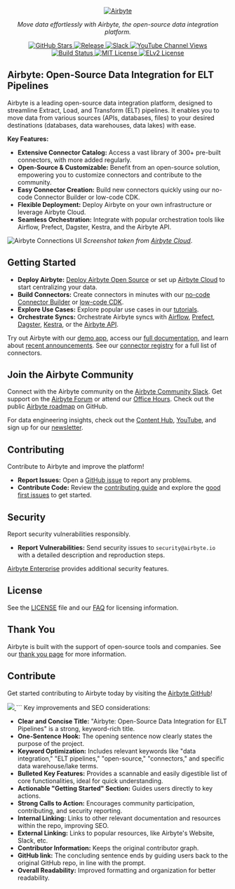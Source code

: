 <p align="center">
  <a href="https://airbyte.com"><img src="https://assets.website-files.com/605e01bc25f7e19a82e74788/624d9c4a375a55100be6b257_Airbyte_logo_color_dark.svg" alt="Airbyte"></a>
</p>

<p align="center">
  <em>Move data effortlessly with Airbyte, the open-source data integration platform.</em>
</p>

<p align="center">
  <a href="https://github.com/airbytehq/airbyte/stargazers/" target="_blank">
    <img src="https://img.shields.io/github/stars/airbytehq/airbyte?style=social&label=Star&maxAge=2592000" alt="GitHub Stars">
  </a>
  <a href="https://github.com/airbytehq/airbyte/releases" target="_blank">
    <img src="https://img.shields.io/github/v/release/airbytehq/airbyte?color=white" alt="Release">
  </a>
  <a href="https://airbytehq.slack.com/" target="_blank">
    <img src="https://img.shields.io/badge/slack-join-white.svg?logo=slack" alt="Slack">
  </a>
  <a href="https://www.youtube.com/c/AirbyteHQ/?sub_confirmation=1" target="_blank">
    <img alt="YouTube Channel Views" src="https://img.shields.io/youtube/channel/views/UCQ_JWEFzs1_INqdhIO3kmrw?style=social">
  </a>
  <a href="https://github.com/airbytehq/airbyte/actions/workflows/gradle.yml" target="_blank">
    <img src="https://img.shields.io/github/actions/workflow/status/airbytehq/airbyte/gradle.yml?branch=master" alt="Build Status">
  </a>
  <a href="https://github.com/airbytehq/airbyte/tree/master/docs/project-overview/licenses" target="_blank">
    <img src="https://img.shields.io/static/v1?label=license&message=MIT&color=white" alt="MIT License">
  </a>
  <a href="https://github.com/airbytehq/airbyte/tree/master/docs/project-overview/licenses" target="_blank">
    <img src="https://img.shields.io/static/v1?label=license&message=ELv2&color=white" alt="ELv2 License">
  </a>
</p>

## Airbyte: Open-Source Data Integration for ELT Pipelines

Airbyte is a leading open-source data integration platform, designed to streamline Extract, Load, and Transform (ELT) pipelines. It enables you to move data from various sources (APIs, databases, files) to your desired destinations (databases, data warehouses, data lakes) with ease.

**Key Features:**

*   **Extensive Connector Catalog:** Access a vast library of 300+ pre-built connectors, with more added regularly.
*   **Open-Source & Customizable:** Benefit from an open-source solution, empowering you to customize connectors and contribute to the community.
*   **Easy Connector Creation:** Build new connectors quickly using our no-code Connector Builder or low-code CDK.
*   **Flexible Deployment:** Deploy Airbyte on your own infrastructure or leverage Airbyte Cloud.
*   **Seamless Orchestration:** Integrate with popular orchestration tools like Airflow, Prefect, Dagster, Kestra, and the Airbyte API.

![Airbyte Connections UI](https://github.com/airbytehq/airbyte/assets/38087517/35b01d0b-00bf-407b-87e6-a5cd5cd720b5)
_Screenshot taken from [Airbyte Cloud](https://cloud.airbyte.com/signup)_.

## Getting Started

*   **Deploy Airbyte:** [Deploy Airbyte Open Source](https://docs.airbyte.com/quickstart/deploy-airbyte) or set up [Airbyte Cloud](https://docs.airbyte.com/cloud/getting-started-with-airbyte-cloud) to start centralizing your data.
*   **Build Connectors:** Create connectors in minutes with our [no-code Connector Builder](https://docs.airbyte.com/connector-development/connector-builder-ui/overview) or [low-code CDK](https://docs.airbyte.com/connector-development/config-based/low-code-cdk-overview).
*   **Explore Use Cases:** Explore popular use cases in our [tutorials](https://airbyte.com/tutorials).
*   **Orchestrate Syncs:** Orchestrate Airbyte syncs with [Airflow](https://docs.airbyte.com/operator-guides/using-the-airflow-airbyte-operator), [Prefect](https://docs.airbyte.com/operator-guides/using-prefect-task), [Dagster](https://docs.airbyte.com/operator-guides/using-dagster-integration), [Kestra](https://docs.airbyte.com/operator-guides/using-kestra-plugin), or the [Airbyte API](https://reference.airbyte.com/reference/start).

Try out Airbyte with our [demo app](https://demo.airbyte.io/), access our [full documentation](https://docs.airbyte.com/), and learn about [recent announcements](https://airbyte.com/blog-categories/company-updates). See our [connector registry](https://connectors.airbyte.com/files/generated_reports/connector_registry_report.html) for a full list of connectors.

## Join the Airbyte Community

Connect with the Airbyte community on the [Airbyte Community Slack](https://airbyte.com/community). Get support on the [Airbyte Forum](https://github.com/airbytehq/airbyte/discussions) or attend our [Office Hours](https://airbyte.io/daily-office-hours/). Check out the public [Airbyte roadmap](https://github.com/orgs/airbytehq/projects/37/views/1?pane=issue&itemId=26937554) on GitHub.

For data engineering insights, check out the [Content Hub](https://airbyte.com/content-hub), [YouTube](https://www.youtube.com/c/AirbyteHQ), and sign up for our [newsletter](https://airbyte.com/newsletter).

## Contributing

Contribute to Airbyte and improve the platform!

*   **Report Issues:** Open a [GitHub issue](https://github.com/airbytehq/airbyte/issues/new/choose) to report any problems.
*   **Contribute Code:** Review the [contributing guide](https://docs.airbyte.com/contributing-to-airbyte/) and explore the [good first issues](https://github.com/airbytehq/airbyte/labels/contributor-program) to get started.

## Security

Report security vulnerabilities responsibly.

*   **Report Vulnerabilities:** Send security issues to `security@airbyte.io` with a detailed description and reproduction steps.

[Airbyte Enterprise](https://airbyte.com/airbyte-enterprise) provides additional security features.

## License

See the [LICENSE](docs/project-overview/licenses/) file and our [FAQ](docs/project-overview/licenses/license-faq.md) for licensing information.

## Thank You

Airbyte is built with the support of open-source tools and companies. See our [thank you page](THANK-YOU.md) for more information.

## Contribute

Get started contributing to Airbyte today by visiting the [Airbyte GitHub](https://github.com/airbytehq/airbyte)!

<a href="https://github.com/airbytehq/airbyte/graphs/contributors">
  <img src="https://contrib.rocks/image?repo=airbytehq/airbyte"/>
</a>
```
Key improvements and SEO considerations:

*   **Clear and Concise Title:** "Airbyte: Open-Source Data Integration for ELT Pipelines" is a strong, keyword-rich title.
*   **One-Sentence Hook:** The opening sentence now clearly states the purpose of the project.
*   **Keyword Optimization:**  Includes relevant keywords like "data integration," "ELT pipelines," "open-source," "connectors," and specific data warehouse/lake terms.
*   **Bulleted Key Features:**  Provides a scannable and easily digestible list of core functionalities, ideal for quick understanding.
*   **Actionable "Getting Started" Section:** Guides users directly to key actions.
*   **Strong Calls to Action:** Encourages community participation, contributing, and security reporting.
*   **Internal Linking:** Links to other relevant documentation and resources within the repo, improving SEO.
*   **External Linking:** Links to popular resources, like Airbyte's Website, Slack, etc.
*   **Contributor Information:**  Keeps the original contributor graph.
*   **GitHub link:** The concluding sentence ends by guiding users back to the original GitHub repo, in line with the prompt.
*   **Overall Readability:** Improved formatting and organization for better readability.